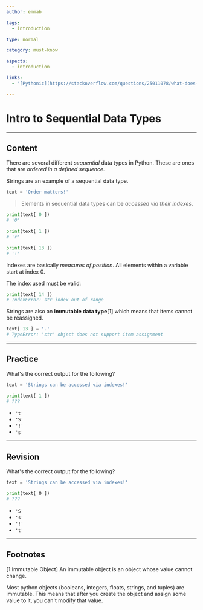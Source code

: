 ```yaml
---
author: emmab

tags:
  - introduction

type: normal

category: must-know

aspects:
  - introduction

links:
  - '[Pythonic](https://stackoverflow.com/questions/25011078/what-does-pythonic-mean){website}'

---
```


# Intro to Sequential Data Types

---
## Content

There are several different *sequential* data types in Python. These are ones that are *ordered in a defined sequence.*

Strings are an example of a sequential data type.

```python
text = 'Order matters!'
```

> Elements in sequential data types can be *accessed via their indexes*.

```python
print(text[ 0 ])
# 'O'

print(text[ 1 ])
# 'r'

print(text[ 13 ])
# '!'
```

Indexes are basically *measures of position*. All elements within a variable start at index 0.

The index used must be valid:

```python
print(text[ 14 ])
# IndexError: str index out of range
```

Strings are also an **immutable data type**[1] which means that items cannot be reassigned.

```python
text[ 13 ] = '.'
# TypeError: 'str' object does not support item assignment
```

---
## Practice

What's the correct output for the following?

```python
text = 'Strings can be accessed via indexes!'

print(text[ 1 ])
# ???
```

* `'t'`
* `'S'`
* `'!'`
* `'s'`

---
## Revision

What's the correct output for the following?

```python
text = 'Strings can be accessed via indexes!'

print(text[ O ])
# ???
```

* `'S'`
* `'s'`
* `'!'`
* `'t'`

--- 
## Footnotes

[1:Immutable Object]
An immutable object is an object whose value cannot change.

Most python objects (booleans, integers, floats, strings, and tuples) are immutable. This means that after you create the object and assign some value to it, you can't modify that value.